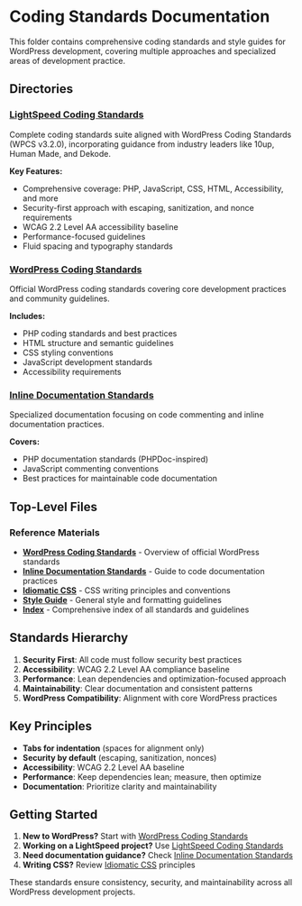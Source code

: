 # Coding Standards Documentation

This folder contains comprehensive coding standards and style guides for WordPress development, covering multiple approaches and specialized areas of development practice.

## Directories

### [LightSpeed Coding Standards](ash-research/)
Complete coding standards suite aligned with WordPress Coding Standards (WPCS v3.2.0), incorporating guidance from industry leaders like 10up, Human Made, and Dekode.

**Key Features:**
- Comprehensive coverage: PHP, JavaScript, CSS, HTML, Accessibility, and more
- Security-first approach with escaping, sanitization, and nonce requirements
- WCAG 2.2 Level AA accessibility baseline
- Performance-focused guidelines
- Fluid spacing and typography standards

### [WordPress Coding Standards](wordpress-coding-standards/)
Official WordPress coding standards covering core development practices and community guidelines.

**Includes:**
- PHP coding standards and best practices
- HTML structure and semantic guidelines  
- CSS styling conventions
- JavaScript development standards
- Accessibility requirements

### [Inline Documentation Standards](inline-documentation-standards/)
Specialized documentation focusing on code commenting and inline documentation practices.

**Covers:**
- PHP documentation standards (PHPDoc-inspired)
- JavaScript commenting conventions
- Best practices for maintainable code documentation

## Top-Level Files

### Reference Materials
- **[WordPress Coding Standards](wordpress-coding-standards.md)** - Overview of official WordPress standards
- **[Inline Documentation Standards](inline-documentation-standards.md)** - Guide to code documentation practices
- **[Idiomatic CSS](idiomatic-css.md)** - CSS writing principles and conventions
- **[Style Guide](styleguide.md)** - General style and formatting guidelines
- **[Index](index.md)** - Comprehensive index of all standards and guidelines

## Standards Hierarchy

1. **Security First**: All code must follow security best practices
2. **Accessibility**: WCAG 2.2 Level AA compliance baseline
3. **Performance**: Lean dependencies and optimization-focused approach
4. **Maintainability**: Clear documentation and consistent patterns
5. **WordPress Compatibility**: Alignment with core WordPress practices

## Key Principles

- **Tabs for indentation** (spaces for alignment only)
- **Security by default** (escaping, sanitization, nonces)
- **Accessibility**: WCAG 2.2 Level AA baseline
- **Performance**: Keep dependencies lean; measure, then optimize
- **Documentation**: Prioritize clarity and maintainability

## Getting Started

1. **New to WordPress?** Start with [WordPress Coding Standards](wordpress-coding-standards/)
2. **Working on a LightSpeed project?** Use [LightSpeed Coding Standards](ash-research/)
3. **Need documentation guidance?** Check [Inline Documentation Standards](inline-documentation-standards/)
4. **Writing CSS?** Review [Idiomatic CSS](idiomatic-css.md) principles

These standards ensure consistency, security, and maintainability across all WordPress development projects.